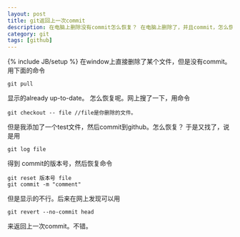 ```yaml
---
layout: post
title: git返回上一次commit
description: 在电脑上删除没有commit怎么恢复？ 在电脑上删除了，并且commit，怎么恢复
category: git
tags: [github]
---
```

{% include JB/setup %}
在window上直接删除了某个文件，但是没有commit。用下面的命令

    git pull 
显示的already up-to-date。
怎么恢复呢。网上搜了一下，用命令

    git checkout -- file //file是你删除的文件。

但是我添加了一个test文件，然后commit到github。怎么恢复？
于是又找了，说是用

    git log file 
得到 commit的版本号，然后恢复命令 

    git reset 版本号 file 
    git commit -m "comment" 
但是显示的不行。后来在网上发现可以用

    git revert --no-commit head
来返回上一次commit。不错。
